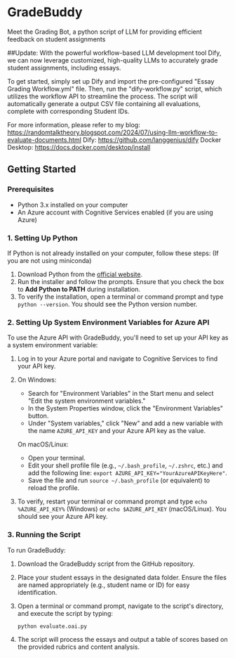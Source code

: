 # GradeBuddy
 Meet the Grading Bot, a python script of LLM for providing efficient feedback on student assignments

##Update: With the powerful workflow-based LLM development tool Dify, we can now leverage customized, high-quality LLMs to accurately grade student assignments, including essays.

To get started, simply set up Dify and import the pre-configured "Essay Grading Workflow.yml" file. Then, run the "dify-workflow.py" script, which utilizes the workflow API to streamline the process. The script will automatically generate a output CSV file containing all evaluations, complete with corresponding Student IDs.

For more information, please refer to my blog: https://randomtalktheory.blogspot.com/2024/07/using-llm-workflow-to-evaluate-documents.html
Dify: https://github.com/langgenius/dify
Docker Desktop: https://docs.docker.com/desktop/install

 
## Getting Started
### Prerequisites
- Python 3.x installed on your computer
- An Azure account with Cognitive Services enabled (if you are using Azure)

### 1. Setting Up Python

If Python is not already installed on your computer, follow these steps:
(If you are not using miniconda)

1. Download Python from the [official website](https://www.python.org/downloads/).
2. Run the installer and follow the prompts. Ensure that you check the box to **Add Python to PATH** during installation.
3. To verify the installation, open a terminal or command prompt and type `python --version`. You should see the Python version number.

### 2. Setting Up System Environment Variables for Azure API

To use the Azure API with GradeBuddy, you'll need to set up your API key as a system environment variable:

1. Log in to your Azure portal and navigate to Cognitive Services to find your API key.
2. On Windows:
   - Search for "Environment Variables" in the Start menu and select "Edit the system environment variables."
   - In the System Properties window, click the "Environment Variables" button.
   - Under "System variables," click "New" and add a new variable with the name `AZURE_API_KEY` and your Azure API key as the value.

   On macOS/Linux:
   - Open your terminal.
   - Edit your shell profile file (e.g., `~/.bash_profile`, `~/.zshrc`, etc.) and add the following line: `export AZURE_API_KEY="YourAzureAPIKeyHere"`.
   - Save the file and run `source ~/.bash_profile` (or equivalent) to reload the profile.

3. To verify, restart your terminal or command prompt and type `echo %AZURE_API_KEY%` (Windows) or `echo $AZURE_API_KEY` (macOS/Linux). You should see your Azure API key.

### 3. Running the Script

To run GradeBuddy:

1. Download the GradeBuddy script from the GitHub repository.
2. Place your student essays in the designated data folder. Ensure the files are named appropriately (e.g., student name or ID) for easy identification.
3. Open a terminal or command prompt, navigate to the script's directory, and execute the script by typing:

   ```
   python evaluate.oai.py
   ```

4. The script will process the essays and output a table of scores based on the provided rubrics and content analysis.
